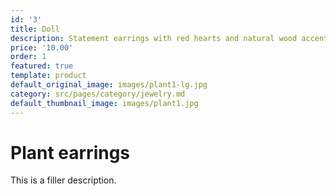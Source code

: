```yaml
---
id: '3'
title: Doll
description: Statement earrings with red hearts and natural wood accents.
price: '10.00'
order: 1
featured: true
template: product
default_original_image: images/plant1-lg.jpg
category: src/pages/category/jewelry.md
default_thumbnail_image: images/plant1.jpg
---
```

# Plant earrings

This is a filler description.
